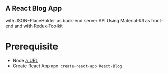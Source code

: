 ## A React Blog App 
with JSON-PlaceHolder as back-end server API Using Material-UI as front-end and with Redux-Toolkit

# Prerequisite
* Node [a URL](https://nodejs.org/en/download/current)
* Create React App ``` npm create-react-app React-Blog ```